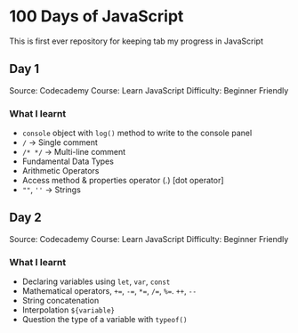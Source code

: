 # 100 Days of JavaScript
This is first ever repository for keeping tab my progress in JavaScript

## Day 1
Source: Codecademy
Course: Learn JavaScript
Difficulty: Beginner Friendly

### What I learnt
- `console` object with `log()` method to write to the console panel
- `/` -> Single comment
- `/* */` -> Multi-line comment
- Fundamental Data Types
- Arithmetic Operators
- Access method & properties operator (.) [dot operator]
- `""`, `''` -> Strings

## Day 2
Source: Codecademy
Course: Learn JavaScript
Difficulty: Beginner Friendly

### What I learnt
- Declaring variables using `let`, `var`, `const`
- Mathematical operators, `+=`, `-=`, `*=`, `/=`, `%=`. `++`, `--`
- String concatenation
- Interpolation `${variable}`
- Question the type of a variable with `typeof()`
